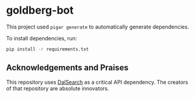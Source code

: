 # goldberg-bot

This project used `pigar generate` to automatically generate dependencies.

To install dependencies, run:
```sh
pip install -r requirements.txt
```

## Acknowledgements and Praises

This repository uses [DalSearch](https://github.com/theobourgeois/DalSearch) as a critical API dependency. The creators of that repository are absolute innovators.
